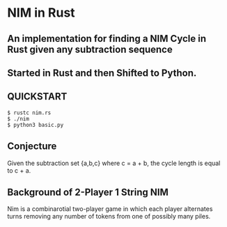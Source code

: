 # NIM in Rust
## An implementation for finding a NIM Cycle in Rust given any subtraction sequence
## Started in Rust and then Shifted to Python.

## QUICKSTART
```console
$ rustc nim.rs
$ ./nim
$ python3 basic.py
```
## Conjecture
Given the subtraction set {a,b,c} where c = a + b, the cycle length is equal to c + a.

## Background of 2-Player 1 String NIM
Nim is a combinarotial two-player game in which each player alternates turns removing any number of tokens from one of possibly many piles.

